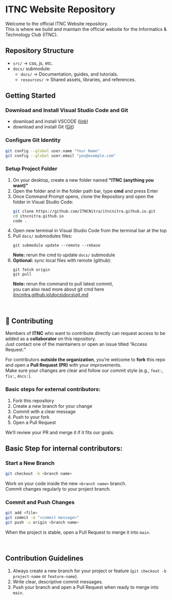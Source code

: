 # ITNC Website Repository
Welcome to the official ITNC Website repository.  
This is where we build and maintain the official website for the Informatics & Technology Club (ITNC).

## Repository Structure
- `src/` → css, js, etc.
- `docs/` submodule:
    - `docs/` → Documentation, guides, and tutorials.
    - `resources/` → Shared assets, libraries, and references.

## Getting Started
### Download and Install Visual Studio Code and Git
- download and install VSCODE ([link](https://code.visualstudio.com/))
- download and install Git ([Git](https://git-scm.com/downloads))     

### Configure Git Identity
```bash
git config --global user.name "Your Name"
git config --global user.email "you@example.com"
```

### Setup Project Folder
1. On your desktop, create a new folder named **"ITNC (anything you want)"**  
2. Open the folder and in the folder path bar, type **cmd** and press Enter  
3. Once Command Prompt opens, clone the Repository and open the folder in Visual Studio Code:
    ```bash
    git clone https://github.com/ITNCNitra/itncnitra.github.io.git
    cd itncnitra.github.io
    code .
    ```
4. Open new terminal in Visual Studio Code from the terminal bar at the top
5. Pull `docs/` submodules files:
    ```
    git submodule update --remote --rebase
    ```
    **Note:** rerun the cmd to update `docs/` submodule
5. **Optional:** sync local files with remote (github):
    ```
    git fetch origin
    git pull
    ```
    **Note:** rerun the command to pull latest commit,  
    you can also read more about git cmd here [itncnitra.github.io\docs\docs\git.md](https://github.com/ITNCNitra/ITNC/blob/main/docs/git.md)

<br>

## 🤝 Contributing
Members of **ITNC** who want to contribute directly can request access to be added as a **collaborator** on this repository.  
Just contact one of the maintainers or open an issue titled “Access Request.”

For contributors **outside the organization**, you’re welcome to **fork** this repo and open a **Pull Request (PR)** with your improvements.  
Make sure your changes are clear and follow our commit style (e.g., `feat:`, `fix:`, `docs:`).

### Basic steps for external contributors:
1. Fork this repository  
2. Create a new branch for your change  
3. Commit with a clear message  
4. Push to your fork  
5. Open a Pull Request

We’ll review your PR and merge it if it fits our goals.

## Basic Step for internal contributors:
### Start a New Branch
```bash
git checkout -b <branch name>
```

Work on your code inside the new `<branch name>` branch.   
Commit changes regularly to your project branch.

### Commit and Push Changes

```bash
git add <file>
git commit -m "<commit message>"
git push -u origin <branch name>
```

When the project is stable, open a Pull Request to merge it into `main`.

<br>

## Contribution Guidelines
1. Always create a new branch for your project or feature (`git checkout -b project-name` or `feature-name`).
2. Write clear, descriptive commit messages.
3. Push your branch and open a Pull Request when ready to merge into `main`.